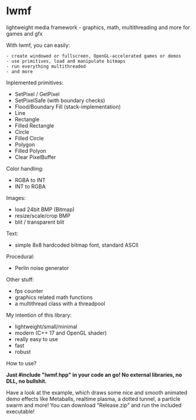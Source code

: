 # lwmf
lightweight media framework - graphics, math, multithreading and more for games and gfx

With lwmf, you can easily:

	- create windowed or fullscreen, OpenGL-accelerated games or demos
	- use primitives, load and manipulate bitmaps
	- run everything multithreaded
	- and more

Inplemented primitives:

  - SetPixel / GetPixel
  - SetPixelSafe (with boundary checks)
  - Flood/Boundary Fill (stack-implementation)
  - Line
  - Rectangle
  - Filled Rectangle
  - Circle 
  - Filled Circle
  - Polygon
  - Filled Polyon
  - Clear PixelBuffer
  
Color handling:

  - RGBA to INT
  - INT to RGBA
  
Images:

  - load 24bit BMP (Bitmap)
  - resize/scale/crop BMP
  - blit / transparent blit
  
Text:

  - simple 8x8 hardcoded bitmap font, standard ASCII
  
Procedural:

  - Perlin noise generator
  
Other stuff:

  - fps counter
  - graphics related math functions
  - a multithread class with a threadpool

My intention of this library:

  - lightweight/small/minimal
  - modern (C++ 17 and OpenGL shader)
  - really easy to use
  - fast
  - robust
  

How to use?

**Just #include "lwmf.hpp" in your code an go! No external libraries, no DLL, no bullshit.**

Have a look at the example, which draws some nice and smooth animated demo effects like Metaballs, realtime plasma, a dotted tunnel, a particle swarm and more! 
You can download "Release.zip" and run the included executable!
